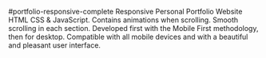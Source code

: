 #portfolio-responsive-complete
Responsive Personal Portfolio Website HTML CSS & JavaScript.
Contains animations when scrolling.
Smooth scrolling in each section.
Developed first with the Mobile First methodology, then for desktop.
Compatible with all mobile devices and with a beautiful and pleasant user interface.
